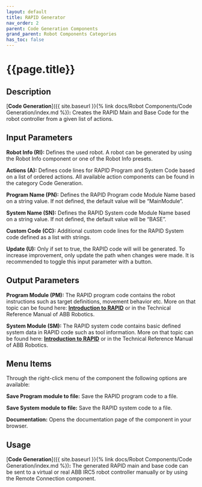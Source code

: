 ```yaml
---
layout: default
title: RAPID Generator
nav_order: 2
parent: Code Generation Components
grand_parent: Robot Components Categories
has_toc: false
---
```


# **{{page.title}}**

## **Description**

[**Code Generation**]({{ site.baseurl }}{% link docs/Robot Components/Code Generation/index.md %})**:** Creates the RAPID Main and Base Code for the robot controller from a given list of actions.

## **Input Parameters**

**Robot Info (RI):** Defines the used robot. A robot can be generated by using the Robot Info component or one of the Robot Info presets. 

**Actions (A):** Defines code lines for RAPID Program and System Code based on a list of ordered actions. All available action components can be found in the category Code Generation.

**Program Name (PN):** Defines the RAPID Program code Module Name based on a string value. If not defined, the default value will be “MainModule”.

**System Name (SN):** Defines the RAPID System code Module Name based on a string value. If not defined, the default value will be “BASE”.

**Custom Code (CC):** Additional custom code lines for the RAPID System code defined as a list with strings. 

**Update (U):** Only if set to true, the RAPID code will will be generated. To increase improvement, only update the path when changes were made. It is recommended to toggle this input parameter with a button.  

## **Output Parameters**

**Program Module (PM):** The RAPID program code contains the robot instructions such as target definitions, movement behavior etc. More on that topic can be found here: [**Introduction to RAPID**]({http://dl.icdst.org/pdfs/files3/db9fddeb58803077290aa2538c54333d.pdf}) or in the Technical Reference Manual of ABB Robotics.

**System Module (SM):** The RAPID system code contains basic defined system data in RAPID code such as tool information. More on that topic can be found here: [**Introduction to RAPID**]({http://dl.icdst.org/pdfs/files3/db9fddeb58803077290aa2538c54333d.pdf}) or in the Technical Reference Manual of ABB Robotics.

## **Menu Items**

Through the right-click menu of the component the following options are available:

**Save Program module to file:** Save the RAPID program code to a file.

**Save System module to file:** Save the RAPID system code to a file.

**Documentation:** Opens the documentation page of the component in your browser.

## **Usage**

[**Code Generation**]({{ site.baseurl }}{% link docs/Robot Components/Code Generation/index.md %})**:** The generated RAPID main and base code can be sent to a virtual or real ABB IRC5 robot controller manually or by using the Remote Connection component.